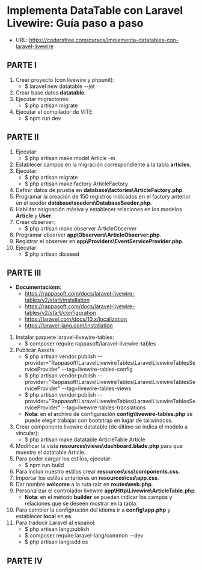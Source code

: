 # Implementa DataTable con Laravel Livewire: Guía paso a paso
+ URL: https://codersfree.com/cursos/implementa-datatables-con-laravel-livewire

## PARTE I
1. Crear proyecto (con livewire y phpunit):
    + $ laravel new datatable --jet
2. Crear base datos **datatable**.
3. Ejecutar migraciones:
    + $ php artisan migrate
4. Ejecutar el compilador de VITE:
    + $ npm run dev

## PARTE II
1. Ejecutar:
    + $ php artisan make:model Article -m
2. Establecer campos en la migración correspondiente a la tabla **articles**.
3. Ejecutar:
    + $ php artisan migrate
    + $ php artisan make:factory ArticleFactory
4. Definir datos de prueba en **database\factories\ArticleFactory.php**.
5. Programar la creación de 150 registros indicados en el factory anterior en el seeder **database\seeders\DatabaseSeeder.php**.
6. Habilitar asignación másiva y establecer relaciones en los modelos **Article** y **User**.
7. Crear observer:
    + $ php artisan make:observer ArticleObserver
8. Programar observer **app\Observers\ArticleObserver.php**.
9. Registrar el observer en **app\Providers\EventServiceProvider.php**.
10. Ejecutar:
    + $ php artisan db:seed

## PARTE III
+ **Documentaciónn**: 
    + https://rappasoft.com/docs/laravel-livewire-tables/v2/start/installation
    + https://rappasoft.com/docs/laravel-livewire-tables/v2/start/configuration
    + https://laravel.com/docs/10.x/localization
    + https://laravel-lang.com/installation
1. Instalar paquete laravel-livewire-tables:
    + $ composer require rappasoft/laravel-livewire-tables
2. Publicar Assets:
    + $ php artisan vendor:publish --provider="Rappasoft\LaravelLivewireTables\LaravelLivewireTablesServiceProvider" --tag=livewire-tables-config
    + $ php artisan vendor:publish --provider="Rappasoft\LaravelLivewireTables\LaravelLivewireTablesServiceProvider" --tag=livewire-tables-views
    + $ php artisan vendor:publish --provider="Rappasoft\LaravelLivewireTables\LaravelLivewireTablesServiceProvider" --tag=livewire-tables-translations
    + **Nota**: en el archivo de configuración **config\livewire-tables.php** se puede elegir trabajar con bootstrap en lugar de tailwindcss.
3. Crear componente livewire datatable (de último se indica el modelo a víncular):
    + $ php artisan make:datatable ArticleTable Article
4. Modificar la vista **resources\views\dashboard.blade.php** para que muestre el datatable Article.
5. Para poder cargar los estilos, ejecutar:
    + $ npm run build
6. Para incluir nuestro estilos crear **resources\css\components.css**.
7. Importar los estilos anteriores en **resources\css\app.css**.
8. Dar nombre **welcome** a la ruta raíz en **routes\web.php**.
9. Personalizar el controlador livewire **app\Http\Livewire\ArticleTable.php**.
    + **Nota**: en el método **builder** se pueden indicar los campos y relaciones que se deseen mostrar en la tabla.
10. Para cambiar la configirución del idioma ir a **config\app.php** y establecer **local** en **es**.
11. Para traducir Laravel al español:
    + $ php artisan lang:publish
    + $ composer require laravel-lang/common --dev
    + $ php artisan lang:add es

## PARTE IV


